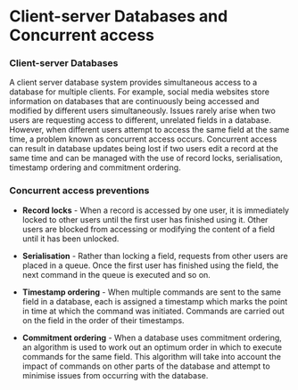 # Client-server Databases and Concurrent access

### Client-server Databases

A client server database system provides simultaneous access to a database for multiple clients. For example, social media websites store information on databases that are continuously being accessed and modified by different users simultaneously. Issues rarely arise when two users are requesting access to different, unrelated fields in a database. However, when different users attempt to access the same field at the same time, a problem known as concurrent access occurs. Concurrent access can result in database updates being lost if two users edit a record at the same time and can be managed with the use of record locks, serialisation, timestamp ordering and commitment ordering.

### Concurrent access preventions

- **Record locks** - When a record is accessed by one user, it is immediately locked to other users until the 
first user has finished using it. Other users are blocked from accessing or modifying the 
content of a field until it has been unlocked.

- **Serialisation** - Rather than locking a field, requests from other users are placed in a queue. Once the first user has finished using the field, the next command in the queue is executed and so on.

- **Timestamp ordering** - When multiple commands are sent to the same field in a database, each is assigned a timestamp which marks the point in time at which the command was initiated. Commands are carried out on the field in the order of their timestamps. 

- **Commitment ordering** - When a database uses commitment ordering, an algorithm is used to work out an optimum 
order in which to execute commands for the same field. This algorithm will take into
account the impact of commands on other parts of the database and attempt to minimise 
issues from occurring with the database. 
